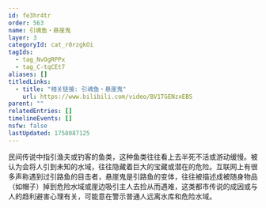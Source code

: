 ```yaml
---
id: fe3hr4tr
order: 563
name: 引魂鱼・悬崖鬼
layer: 3
categoryId: cat_r0rzgkOi
tagIds:
  - tag_NvOgRPPx
  - tag_C-tqCEt7
aliases: []
titledLinks:
  - title: "相关链接: 引魂鱼・悬崖鬼"
    url: https://www.bilibili.com/video/BV1TGENzxEBS
parent: ""
relatedEntries: []
timelineEvents: []
nsfw: false
lastUpdated: 1758087125
---
```


民间传说中指引渔夫或钓客的鱼类，这种鱼类往往看上去半死不活或游动缓慢。被认为会将人引到未知的水域，往往隐藏着巨大的宝藏或潜在的危险。互联网上有很多声称遇到过引路鱼的目击者，悬崖鬼是引路鱼的变体，往往被描述成被随身物品（如帽子）掉到危险水域或崖边吸引主人去捡从而遇难，这类都市传说的成因或与人的趋利避害心理有关，可能意在警示普通人远离水库和危险水域。